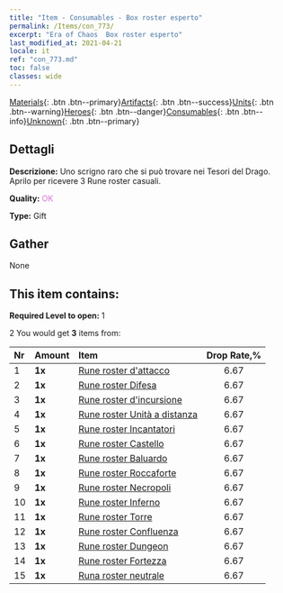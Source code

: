 ```yaml
---
title: "Item - Consumables - Box roster esperto"
permalink: /Items/con_773/
excerpt: "Era of Chaos  Box roster esperto"
last_modified_at: 2021-04-21
locale: it
ref: "con_773.md"
toc: false
classes: wide
---
```

 [Materials](/it/Items/){: .btn .btn--primary}[Artifacts](/it/Items/Artifacts/){: .btn .btn--success}[Units](/it/Items/Units/){: .btn .btn--warning}[Heroes](/it/Items/Heroes/){: .btn .btn--danger}[Consumables](/it/Items/Consumables/){: .btn .btn--info}[Unknown](/it/Items/Unknown/){: .btn .btn--primary}

## Dettagli
 **Descrizione:** Uno scrigno raro che si può trovare nei Tesori del Drago. Aprilo per ricevere 3 Rune roster casuali.

 **Quality:** <span style="color: #DA70D6">OK</span>

 **Type:** Gift

## Gather

  None

## This item contains:

 **Required Level to open:** 1

 2 You would get **3** items  from:

  | Nr | Amount |     Item    | Drop Rate,% |
  |:---|:-------|:------------|:---------:|
  | 1 |  **1x** | [Rune roster d'attacco](/it/Items/con_734/) | 6.67 | 
  | 2 |  **1x** | [Rune roster Difesa](/it/Items/con_739/) | 6.67 | 
  | 3 |  **1x** | [Rune roster d'incursione](/it/Items/con_741/) | 6.67 | 
  | 4 |  **1x** | [Rune roster Unità a distanza](/it/Items/con_742/) | 6.67 | 
  | 5 |  **1x** | [Rune roster Incantatori](/it/Items/con_746/) | 6.67 | 
  | 6 |  **1x** | [Rune roster Castello](/it/Items/con_752/) | 6.67 | 
  | 7 |  **1x** | [Rune roster Baluardo](/it/Items/con_753/) | 6.67 | 
  | 8 |  **1x** | [Rune roster Roccaforte](/it/Items/con_754/) | 6.67 | 
  | 9 |  **1x** | [Rune roster Necropoli](/it/Items/con_755/) | 6.67 | 
  | 10 |  **1x** | [Rune roster Inferno](/it/Items/con_777/) | 6.67 | 
  | 11 |  **1x** | [Rune roster Torre](/it/Items/con_785/) | 6.67 | 
  | 12 |  **1x** | [Rune roster Confluenza](/it/Items/con_791/) | 6.67 | 
  | 13 |  **1x** | [Rune roster Dungeon](/it/Items/con_792/) | 6.67 | 
  | 14 |  **1x** | [Rune roster Fortezza](/it/Items/con_818/) | 6.67 | 
  | 15 |  **1x** | [Runa roster neutrale](/it/Items/con_869/) | 6.67 | 

